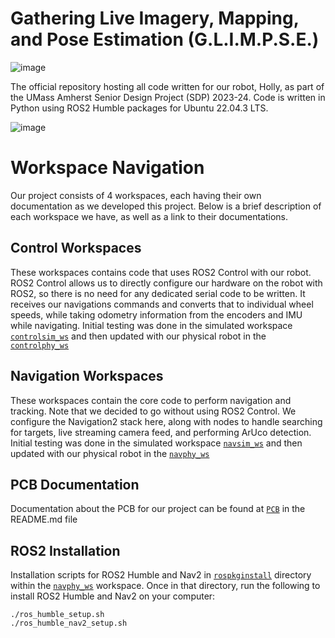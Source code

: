 # Gathering Live Imagery, Mapping, and Pose Estimation (G.L.I.M.P.S.E.)
![image](https://github.com/Samalmeida1028/sdp-team-12/assets/41523488/5f221be7-6dd9-4fe7-a9ac-2a6424f06dc6)

The official repository hosting all code written for our robot, Holly, as part of the UMass Amherst Senior Design Project (SDP) 2023-24. Code is written in Python using ROS2 Humble packages for Ubuntu 22.04.3 LTS. 

![image](https://github.com/Samalmeida1028/sdp-team-12/assets/41523488/f71b7bcf-c46c-49c1-87e7-a0b400572acd)

# Workspace Navigation
Our project consists of 4 workspaces, each having their own documentation as we developed this project. Below is a brief description of each workspace we have, as well as a link to their documentations.

## Control Workspaces
These workspaces contains code that uses ROS2 Control with our robot. ROS2 Control allows us to directly configure our hardware on the robot with ROS2, so there is no need for any dedicated serial code to be written. It receives our navigations commands and converts that to individual wheel speeds, while taking odometry information from the encoders and IMU while navigating. Initial testing was done in the simulated workspace [```controlsim_ws```](https://github.com/arjuns-code-center/G.L.I.M.P.S.E/tree/main/controlsim_ws) and then updated with our physical robot in the [```controlphy_ws```](https://github.com/arjuns-code-center/G.L.I.M.P.S.E/tree/main/controlphy_ws)

## Navigation Workspaces
These workspaces contain the core code to perform navigation and tracking. Note that we decided to go without using ROS2 Control. We configure the Navigation2 stack here, along with nodes to handle searching for targets, live streaming camera feed, and performing ArUco detection. Initial testing was done in the simulated workspace [```navsim_ws```](https://github.com/arjuns-code-center/G.L.I.M.P.S.E/tree/main/navsim_ws) and then updated with our physical robot in the [```navphy_ws```](https://github.com/arjuns-code-center/G.L.I.M.P.S.E/tree/main/navphy_ws)

## PCB Documentation 
Documentation about the PCB for our project can be found at [```PCB```](https://github.com/arjuns-code-center/G.L.I.M.P.S.E/tree/main/PCB) in the README.md file

## ROS2 Installation
Installation scripts for ROS2 Humble and Nav2 in [```rospkginstall```](https://github.com/arjuns-code-center/G.L.I.M.P.S.E/tree/main/navphy_ws/rospkgsinstall) directory within the [```navphy_ws```](https://github.com/arjuns-code-center/G.L.I.M.P.S.E/tree/main/navphy_ws) workspace. Once in that directory, run the following to install ROS2 Humble and Nav2 on your computer:
```
./ros_humble_setup.sh
./ros_humble_nav2_setup.sh
```
